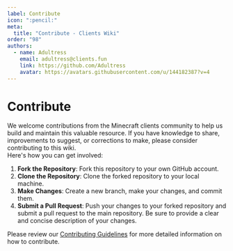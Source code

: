 ```yaml
---
label: Contribute
icon: ":pencil:"
meta:
  title: "Contribute - Clients Wiki"
order: "98"
authors:
  - name: Adultress
    email: adultress@clients.fun
    link: https://github.com/Adultress
    avatar: https://avatars.githubusercontent.com/u/144182387?v=4
---
```

# Contribute
We welcome contributions from the Minecraft clients community to help us build and maintain this valuable resource. If you have knowledge to share, improvements to suggest, or corrections to make, please consider contributing to this wiki.   
Here's how you can get involved:
1. **Fork the Repository**: Fork this repository to your own GitHub account.
2. **Clone the Repository**: Clone the forked repository to your local machine.
3. **Make Changes**: Create a new branch, make your changes, and commit them.
4. **Submit a Pull Request**: Push your changes to your forked repository and submit a pull request to the main repository. Be sure to provide a clear and concise description of your changes.

Please review our [Contributing Guidelines](CONTRIBUTING.md) for more detailed information on how to contribute.